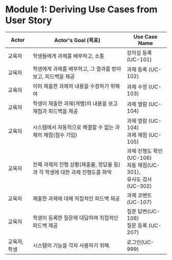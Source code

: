 # Module 1: Deriving Use Cases from User Story

| Actor        | Actor's Goal (목표)                                          | Use Case Name                                                |
| ------------ | ------------------------------------------------------------ | ------------------------------------------------------------ |
| 교육자       | 학생들에게 과제를 배부하고, 소통                             | 강의실 등록 (UC-101)                                         |
| 교육자       | 학생에게 과제를 배부하고, 그 결과를 받아보고, 피드백을 제공  | 과제 등록 (UC-102)                                           |
| 교육자       | 이미 제출한 과제의 내용을 수정하기 위해여                    | 과제 수정 (UC-103)                                           |
| 교육자       | 학생이 제출한 과제(개별)의 내용을 보고 채점과 피드백을 제공  | 과제 열람 (UC-104)                                           |
| 교육자       | 시스템에서 자동적으로 해결할 수 없는 과제의 채점(점수 기입)  | 과제 열람 (UC-104)<br />과제 채점 (UC-105)                   |
| 교육자       | 전체 과제의 진행 상황(제출율, 정답율 등)과 각 학생에 대한 과제 진행도를 파악 | 과제 진행도 확인 (UC-106)<br />자동 채점(UC-301),<br />유사도 검사(UC-302) |
| 교육자       | 제출한 과제에 대해 직접적인 피드백 제공                      | 과제 코멘트 (UC-107)                                         |
| 교육자       | 학생이 등록한 질문에 대답하여 직접적인 피드백 제공           | 질문 답변(UC-108)<br />질문 등록  (UC-207)                   |
| 교육자, 학생 | 시스템의 기능을 각자 사용하기 위해.                          | 로그인(UC-999)                                               |
